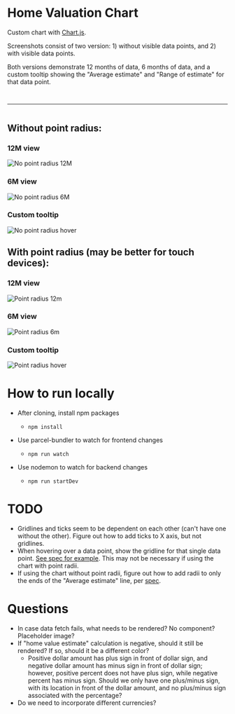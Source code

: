 # Home Valuation Chart

Custom chart with [Chart.js](https://www.chartjs.org/).

Screenshots consist of two version: 1) without visible data points, and 2) with visible data points.

Both versions demonstrate 12 months of data, 6 months of data, and a custom tooltip showing the "Average estimate" and "Range of estimate" for that data point.

<hr style='margin: 3em 0'/>

## Without point radius:

### 12M view

![No point radius 12M](readme-images/no-point-radius-12m.png)

### 6M view

![No point radius 6M](readme-images/no-point-radius-6m.png)

### Custom tooltip

![No point radius hover](readme-images/no-point-radius-hover.png)

## With point radius (may be better for touch devices):

### 12M view

![Point radius 12m](readme-images/point-radius-12m.png)

### 6M view

![Point radius 6m](readme-images/point-radius-6m.png)

### Custom tooltip

![Point radius hover](readme-images/point-radius-hover.png)

# How to run locally

- After cloning, install npm packages

  - `npm install`

- Use parcel-bundler to watch for frontend changes

  - `npm run watch`

- Use nodemon to watch for backend changes

  - `npm run startDev`

# TODO

- Gridlines and ticks seem to be dependent on each other (can't have one without the other). Figure out how to add ticks to X axis, but not gridlines.
- When hovering over a data point, show the gridline for that single data point. [See spec for example](https://guaranteedrate.invisionapp.com/console/share/H8294RL6R3/516032380). This may not be necessary if using the chart with point radii.
- If using the chart without point radii, figure out how to add radii to only the ends of the "Average estimate" line, per [spec](https://guaranteedrate.invisionapp.com/console/share/H8294RL6R3/516032380).

# Questions

- In case data fetch fails, what needs to be rendered? No component? Placeholder image?
- If "home value estimate" calculation is negative, should it still be rendered? If so, should it be a different color?
  - Positive dollar amount has plus sign in front of dollar sign, and negative dollar amount has minus sign in front of dollar sign; however, positive percent does not have plus sign, while negative percent has minus sign. Should we only have one plus/minus sign, with its location in front of the dollar amount, and no plus/minus sign associated with the percentage?
- Do we need to incorporate different currencies?
